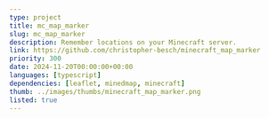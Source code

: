 ```yaml
---
type: project
title: mc_map_marker
slug: mc_map_marker
description: Remember locations on your Minecraft server.
link: https://github.com/christopher-besch/minecraft_map_marker
priority: 300
date: 2024-11-20T00:00:00+00:00
languages: [typescript]
dependencies: [leaflet, minedmap, minecraft]
thumb: ../images/thumbs/minecraft_map_marker.png
listed: true
---
```


